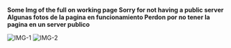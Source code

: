  **Some Img of the full on working page
 Sorry for not having a public server**
**Algunas fotos de la pagina en funcionamiento
 Perdon por no tener la pagina en un server publico**


![IMG-1](https://i.imgur.com/c4CL50r.png)
![IMG-2](https://i.imgur.com/U2FhA7C.png)
